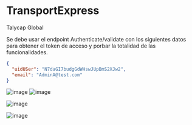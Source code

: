 # TransportExpress
Talycap Global

Se debe usar el endpoint Authenticate/validate con los siguientes datos para obtener el token de acceso y porbar la totalidad de las funcionalidades.

```json
{
  "uidUSer": "N7daGI7budgGdWHswJUpBmS2XJw2",
  "email": "AdminA@test.com"
}
```
![image](https://github.com/ksbcoder/TransportExpressBackend/assets/55404642/8a93a3cb-1096-4cb9-a18d-f365f2b1b3c8)
![image](https://github.com/ksbcoder/TransportExpressBackend/assets/55404642/7ee1d984-1538-4354-a6e4-78c1c56e2652)

![image](https://github.com/ksbcoder/TransportExpressBackend/assets/55404642/12cec5f0-3fa0-427f-9d06-974734a8aabd)

![image](https://github.com/ksbcoder/TransportExpressBackend/assets/55404642/ab77372c-d598-4b64-88fb-2533e16f0341)
